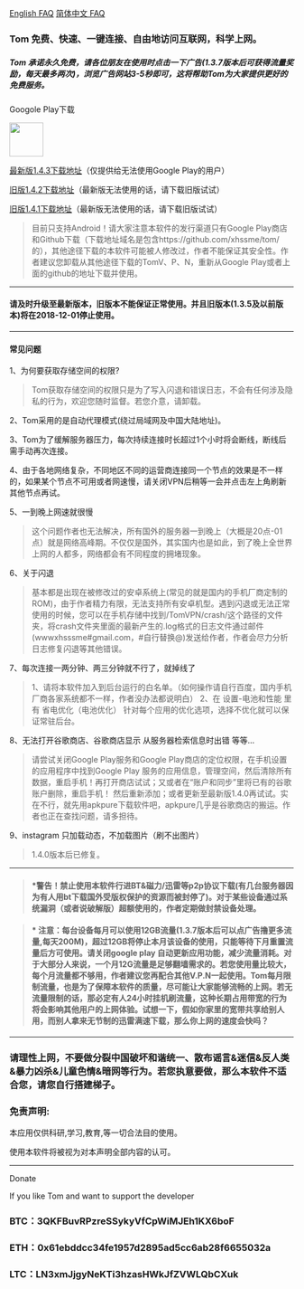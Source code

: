 [English FAQ](https://github.com/xhssme/tom/blob/master/FAQ_EN.md) [简体中文 FAQ](https://github.com/xhssme/tom/blob/master/FAQ.md) 

### Tom 免费、快速、一键连接、自由地访问互联网，科学上网。

##### Tom 承诺永久免费，请各位朋友在使用时点击一下广告(1.3.7版本后可获得流量奖励，每天最多两次)，浏览广告网站3-5秒即可，这将帮助Tom为大家提供更好的免费服务。

Googole Play下载

<a href="https://play.google.com/store/apps/details?id=me.xhss.tomvpn" rel="nofollow"><img src="https://camo.githubusercontent.com/bdaf711a93d64d0bb5e5abfc346a8b84ea47f164/68747470733a2f2f706c61792e676f6f676c652e636f6d2f696e746c2f656e5f75732f6261646765732f696d616765732f67656e657269632f656e2d706c61792d62616467652e706e67" height="60" data-canonical-src="https://play.google.com/intl/en_us/badges/images/generic/en-play-badge.png" style="max-width:100%;"></a>

[最新版1.4.3下载地址](https://github.com/xhssme/tom/releases/download/1.4.3/tomvpn1.4.3.apk "下载地址")（仅提供给无法使用Google Play的用户）

[旧版1.4.2下载地址](https://github.com/xhssme/tom/releases/download/v1.4.2/tomvpn1.4.2.apk "下载地址")（最新版无法使用的话，请下载旧版试试）

[旧版1.4.1下载地址](https://github.com/xhssme/tom/raw/master/tomvpn1.4.1.apk "下载地址")（最新版无法使用的话，请下载旧版试试）

> 目前只支持Android！请大家注意本软件的发行渠道只有Google Play商店和Github下载（下载地址域名是包含https://github.com/xhssme/tom/  的），其他途径下载的本软件可能被人修改过，作者不能保证其安全性。作者建议您卸载从其他途径下载的TomV、P、N，重新从Google Play或者上面的github的地址下载并使用。
------------------------------------------------------------------

#### 请及时升级至最新版本，旧版本不能保证正常使用。并且旧版本(1.3.5及以前版本)将在2018-12-01停止使用。


------
#### 常见问题
1、为何要获取存储空间的权限?
> Tom获取存储空间的权限只是为了写入闪退和错误日志，不会有任何涉及隐私的行为，欢迎您随时监督。若您介意，请卸载。

2、Tom采用的是自动代理模式(绕过局域网及中国大陆地址)。

3、Tom为了缓解服务器压力，每次持续连接时长超过1个小时将会断线，断线后需手动再次连接。

4、由于各地网络复杂，不同地区不同的运营商连接同一个节点的效果是不一样的，如果某个节点不可用或者网速慢，请关闭VPN后稍等一会并点击左上角刷新其他节点再试。

5、一到晚上网速就很慢
> 这个问题作者也无法解决，所有国外的服务器一到晚上（大概是20点-01点）就是网络高峰期。不仅仅是国外，其实国内也是如此，到了晚上全世界上网的人都多，网络都会有不同程度的拥堵现象。

6、关于闪退
> 基本都是出现在被修改过的安卓系统上(常见的就是国内的手机厂商定制的ROM)，由于作者精力有限，无法支持所有安卓机型。遇到闪退或无法正常使用的时候，您可以在手机存储中找到/TomVPN/crash/这个路径的文件夹，将crash文件夹里面的最新产生的.log格式的日志文件通过邮件(wwwxhsssme#gmail.com，#自行替换@)发送给作者，作者会尽力分析日志修复闪退等其他错误。

7、每次连接一两分钟、两三分钟就不行了，就掉线了
> 1、请将本软件加入到后台运行的白名单。（如何操作请自行百度，国内手机厂商各家系统都不一样，作者没办法都说明白）
  2、在 设置-电池和性能 里有 省电优化（电池优化） 针对每个应用的优化选项，选择不优化就可以保证常驻后台。
    
8、无法打开谷歌商店、谷歌商店显示 从服务器检索信息时出错 等等...
> 请尝试关闭Google Play服务和Google Play商店的定位权限，在手机设置的应用程序中找到Google Play 服务的应用信息，管理空间，然后清除所有数据，重启手机！再打开商店试试；又或者在“账户和同步”里将已有的谷歌账户删除，重启手机！ 然后重新添加；或者更新至最新版1.4.0再试试。实在不行，就先用apkpure下载软件吧，apkpure几乎是谷歌商店的搬运。作者也正在查找问题，请多担待。

9、instagram 只加载动态，不加载图片（刷不出图片）
> 1.4.0版本后已修复。
-------------------------------------    

> #### *警告！禁止使用本软件行进BT&磁力/迅雷等p2p协议下载(有几台服务器因为有人用bt下载国外受版权保护的资源而被封停了)。对于某些设备通过系统漏洞（或者说破解版）超额使用的，作者定期做封禁设备处理。

> #### * 注意：每台设备每月可以使用12GB流量(1.3.7版本后可以点广告撸更多流量,每天200M)，超过12GB将停止本月该设备的使用，只能等待下月重置流量后方可使用。请关闭google play 自动更新应用功能，减少流量消耗。对于大部分人来说，一个月12G流量是足够翻墙需求的。若您使用量比较大，每个月流量都不够用，作者建议您再配合其他V.P.N一起使用。Tom每月限制流量，也是为了保障本软件的质量，尽可能让大家能够流畅的上网。若无流量限制的话，那必定有人24小时挂机刷流量，这种长期占用带宽的行为将会影响其他用户的上网体验。试想一下，假如你家里的宽带共享给别人用，而别人拿来无节制的迅雷满速下载，那么你上网的速度会快吗？
-------------------------------------
### 请理性上网，不要做分裂中国破坏和谐统一、散布谣言&迷信&反人类&暴力凶杀&儿童色情&暗网等行为。若您执意要做，那么本软件不适合您，请您自行搭建梯子。

### 免责声明:

本应用仅供科研,学习,教育,等一切合法目的使用。

使用本软件将被视为对本声明全部内容的认可。

---------------------------------------
Donate

If you like Tom and want to support the developer

### BTC：3QKFBuvRPzreSSykyVfCpWiMJEh1KX6boF

### ETH：0x61ebddcc34fe1957d2895ad5cc6ab28f6655032a

### LTC：LN3xmJjgyNeKTi3hzasHWkJfZVWLQbCXuk
